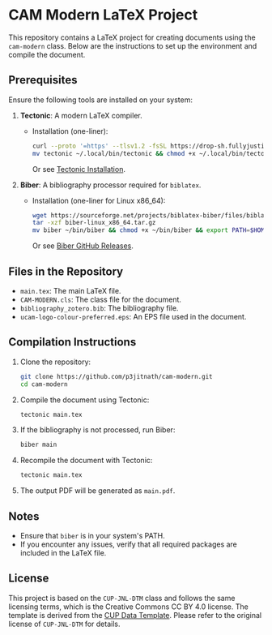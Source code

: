 # CAM Modern LaTeX Project

This repository contains a LaTeX project for creating documents using the `cam-modern` class. Below are the instructions to set up the environment and compile the document.

## Prerequisites

Ensure the following tools are installed on your system:

1. **Tectonic**: A modern LaTeX compiler.
   - Installation (one-liner):
     ```bash
     curl --proto '=https' --tlsv1.2 -fsSL https://drop-sh.fullyjustified.net | sh
     mv tectonic ~/.local/bin/tectonic && chmod +x ~/.local/bin/tectonic && export PATH=$HOME/.local/bin:$PATH
     ```
     Or see [Tectonic Installation](https://tectonic-typesetting.github.io/en-US/install.html).

2. **Biber**: A bibliography processor required for `biblatex`.
   - Installation (one-liner for Linux x86_64):
     ```bash
     wget https://sourceforge.net/projects/biblatex-biber/files/biblatex-biber/2.17/binaries/Linux/biber-linux_x86_64.tar.gz -O biber-linux_x86_64.tar.gz
     tar -xzf biber-linux_x86_64.tar.gz
     mv biber ~/bin/biber && chmod +x ~/bin/biber && export PATH=$HOME/bin:$PATH
     ```
     Or see [Biber GitHub Releases](https://github.com/plk/biber/releases).

## Files in the Repository

- `main.tex`: The main LaTeX file.
- `CAM-MODERN.cls`: The class file for the document.
- `bibliography_zotero.bib`: The bibliography file.
- `ucam-logo-colour-preferred.eps`: An EPS file used in the document.

## Compilation Instructions

1. Clone the repository:
   ```bash
   git clone https://github.com/p3jitnath/cam-modern.git
   cd cam-modern
   ```

2. Compile the document using Tectonic:
   ```bash
   tectonic main.tex
   ```

3. If the bibliography is not processed, run Biber:
   ```bash
   biber main
   ```

4. Recompile the document with Tectonic:
   ```bash
   tectonic main.tex
   ```

5. The output PDF will be generated as `main.pdf`.

## Notes

- Ensure that `biber` is in your system's PATH.
- If you encounter any issues, verify that all required packages are included in the LaTeX file.

## License

This project is based on the `CUP-JNL-DTM` class and follows the same licensing terms, which is the Creative Commons CC BY 4.0 license. The template is derived from the [CUP Data Template](https://www.overleaf.com/latex/templates/cup-data-template/kwrskzvmfxbq). Please refer to the original license of `CUP-JNL-DTM` for details.